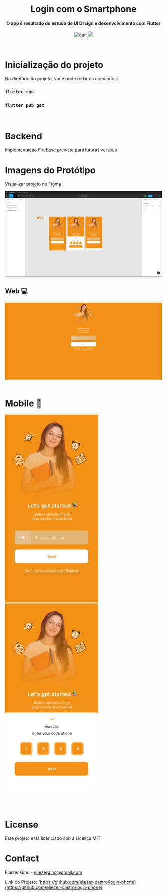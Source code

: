 <h1 align="center">
  <br>
    Login com o Smartphone
  <br>
</h1>

<h4 align="center">O app é resultado do estudo de UI Design e desenvolvimento com Flutter</h4>

<p align="center">
  <a href="https://badgen.net/pub/sdk-version/uuid">
    <img src="https://badgen.net/pub/sdk-version/uuid"
         alt="dart">
  </a>
  <a href="https://badgen.net/pub/v/kt_dart"><img src="https://badgen.net/pub/v/kt_dart"></a>

</p>

</br>

# Inicialização do projeto

No diretório do projeto, você pode rodar os comandos:

### `flutter run`

### `flutter pub get`

</br>

# Backend

Implementação Firebase prevista para futuras versões

# Imagens do Protótipo

[Visualizar projeto no Figma](https://www.figma.com/file/KKJerHkN2WWTz5x1M78gCO/School-app?node-id=0%3A1e)

![screenshot](https://raw.githubusercontent.com/eliezer-castro/login-phone/main/assets/ui/ui-figma.PNG)

## Web 💻

![screenshot](https://raw.githubusercontent.com/eliezer-castro/login-phone/main/assets/ui/signup-web.png)
</br><br>

# Mobile 📱

<img src="https://raw.githubusercontent.com/eliezer-castro/login-phone/main/assets/ui/signup-mobile.png" alt="SS 1" width="300"/> 
<img src="https://raw.githubusercontent.com/eliezer-castro/login-phone/main/assets/ui/signup-mobile-code.png" alt="SS 1" width="300"/>

</br></br>

# License

<p>Este projeto está licenciado sob a Licença MIT</p>

# Contact

Eliezer Gino - eliezergino@gmail.com

Link do Projeto: [https://github.com/eliezer-castro/login-phone](https://github.com/eliezer-castro/login-phone)
